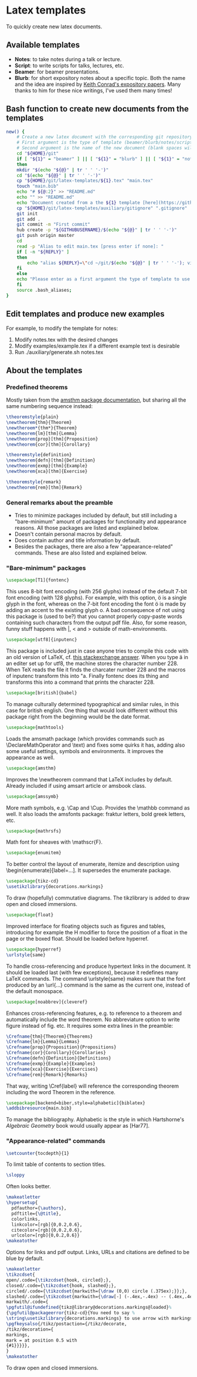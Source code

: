 # Latex templates

To quickly create new latex documents.

## Available templates

- **Notes**: to take notes during a talk or lecture.
- **Script**: to write scripts for talks, lectures, etc.
- **Beamer**: for beamer presentations.
- **Blurb**: for short expository notes about a specific topic. Both the name and the idea are inspired by [Keith Conrad's expository papers](https://kconrad.math.uconn.edu/blurbs/). Many thanks to him for these nice writings, I've used them many times!

## Bash function to create new documents from the templates

```bash
new() {
    # Create a new latex document with the corresponding git repository
    # First argument is the type of template (beamer/blurb/notes/script)
    # Second argument is the name of the new document (blank spaces will be replaced by hyphens)
    cd "${HOME}/git"
    if [ "${1}" = "beamer" ] || [ "${1}" = "blurb" ] || [ "${1}" = "notes" ] || [ "${1}" = "script" ]
    then
	mkdir "$(echo "${@}" | tr ' ' '-')"
	cd "$(echo "${@}" | tr ' ' '-')"
	cp "${HOME}/git/latex-templates/${1}.tex" "main.tex"
	touch "main.bib"
	echo "# ${@:2}" >> "README.md"
	echo "" >> "README.md"
	echo "Document created from a the ${1} template [here](https://github.com/pedro-nlb/latex-templates)." >> "README.md"
	cp "${HOME}/git/latex-templates/auxiliary/gitignore" ".gitignore"
	git init
	git add .
	git commit -m "First commit"
	hub create -p "${GITHUBUSERNAME}/$(echo "${@}" | tr ' ' '-')"
	git push origin master
	cd
	read -p "Alias to edit main.tex [press enter if none]: "
	if [ -n "${REPLY}" ]
	then
	    echo "alias ${REPLY}=\"cd ~/git/$(echo "${@}" | tr ' ' '-'); vim main.tex\";" >> ".bash_aliases"
	fi
    else
	echo "Please enter as a first argument the type of template to use (beamer/blurb/notes/script) and use the remaining arguments for the name of the document and repository (blank spaces will be replaced by hyphens)."
    fi
    source .bash_aliases;
}
```

## Edit templates and produce new examples

For example, to modify the template for notes:

1. Modify notes.tex with the desired changes
2. Modify examples/example.tex if a different example text is desirable
3. Run ./auxiliary/generate.sh notes.tex

## About the templates

### Predefined theorems

Mostly taken from the [amsthm package documentation](www.ams.org/arc/tex/amscls/amsthdoc.pdf), but sharing all the same numbering sequence instead:

```latex
\theoremstyle{plain}
\newtheorem{thm}{Theorem}
\newtheroem*{thm*}{Theorem}
\newtheorem{lm}[thm]{Lemma}
\newtheorem{prop}[thm]{Proposition}
\newtheorem{cor}[thm]{Corollary}

\theoremstyle{definition}
\newtheorem{defn}[thm]{Definition}
\newtheorem{exmp}[thm]{Example}
\newtheorem{xca}[thm]{Exercise}

\theoremstyle{remark}
\newtheorem{rem}[thm]{Remark}
```

### General remarks about the preamble

- Tries to minimize packages included by default, but still including a "bare-minimum" amount of packages for functionality and appearance reasons.
All those packages are listed and explained below.
- Doesn't contain personal macros by default.
- Does contain author and title information by default.
- Besides the packages, there are also a few "appearance-related" commands.
These are also listed and explained below.

### "Bare-minimum" packages

```latex
\usepackage[T1]{fontenc}
```

This uses 8-bit font encoding (with 256 glyphs) instead of the default 7-bit font encoding (with 128 glyphs).
For example, with this option, ö is a single glyph in the font, whereas on the 7-bit font encoding the font ö is made by adding an accent to the existing glyph o.
A bad consequence of not using this package is (used to be?) that you cannot properly copy-paste words containing such characters from the output pdf file.
Also, for some reason, funny stuff happens with |, < and > outside of math-environments.

```latex
\usepackage[utf8]{inputenc}
```

This package is included just in case anyone tries to compile this code with an old version of LaTeX, cf. [this stackexchange answer](https://tex.stackexchange.com/a/560594/112609).
When you type ä in an editer set up for utf8, the machine stores the character number 228.
When TeX reads the file it finds the charcater number 228 and the macros of inputenc transform this into \"a.
Finally fontenc does its thing and transforms this into a command that prints the character 228.

```latex
\usepackage[british]{babel}
```

To manage culturally determined typographical and similar rules, in this case for british english.
One thing that would look different without this package right from the beginning would be the date format.

```latex
\usepackage{mathtools}
```

Loads the amsmath package (which provides commands such as \DeclareMathOperator and \text) and fixes some quirks it has, adding also some useful settings, symbols and environments.
It improves the appearance as well.

```latex
\usepackage{amsthm}
```

Improves the \newtheorem command that LaTeX includes by default.
Already included if using amsart article or amsbook class.

```latex
\usepackage{amssymb}
```

More math symbols, e.g. \Cap and \Cup.
Provides the \mathbb command as well.
It also loads the amsfonts package: fraktur letters, bold greek letters, etc.

```latex
\usepackage{mathrsfs}
```

Math font for sheaves with \mathscr{F}.

```latex
\usepackage{enumitem}
```

To better control the layout of enumerate, itemize and description using \begin{enumerate}[label=...].
It supersedes the enumerate package.

```latex
\usepackage{tikz-cd}
\usetikzlibrary{decorations.markings}
```

To draw (hopefully) commutative diagrams.
The tikzlibrary is added to draw open and closed immersions.

```latex
\usepackage{float}
```

Improved interface for floating objects such as figures and tables, introducing for example the H modifier to force the position of a float in the page or the boxed float.
Should be loaded before hyperref.

```latex
\usepackage{hyperref}
\urlstyle{same}
```

To handle cross-referencing and produce hypertext links in the document.
It should be loaded last (with few exceptions), because it redefines many LaTeX commands.
The command \urlstyle{same} makes sure that the font produced by an \url{...} command is the same as the current one, instead of the default monospace.

```latex
\usepackage[noabbrev]{cleveref}
```

Enhances cross-referencing features, e.g. to reference to a theorem and automatically include the word theorem.
No abbreviature option to write figure instead of fig. etc.
It requires some extra lines in the preamble:

```latex
\Crefname{thm}{Theorem}{Theorems}
\Crefname{lm}{Lemma}{Lemmas}
\Crefname{prop}{Proposition}{Propositions}
\Crefname{cor}{Corollary}{Corollaries}
\Crefname{defn}{Definition}{Definitions}
\Crefname{exmp}{Example}{Examples}
\Crefname{xca}{Exercise}{Exercises}
\Crefname{rem}{Remark}{Remarks}
```

That way, writing \Cref{label} will reference the corresponding theorem including the word Theorem in the reference.

```latex
\usepackage[backend=biber,style=alphabetic]{biblatex}
\addbibresource{main.bib}
```

To manage the bibliography.
Alphabetic is the style in which Hartshorne's *Algebraic Geometry* book would usually appear as [Har77].

### "Appearance-related" commands

```latex
\setcounter{tocdepth}{1}
```

To limit table of contents to section titles.

```latex
\sloppy
```

Often looks better.

```latex
\makeatletter
\hypersetup{
  pdfauthor={\authors},
  pdftitle={\@title},
  colorlinks,
  linkcolor=[rgb]{0,0.2,0.6},
  citecolor=[rgb]{0,0.2,0.6},
  urlcolor=[rgb]{0,0.2,0.6}}
\makeatother
```

Options for links and pdf output.
Links, URLs and citations are defined to be blue by default.

```latex
\makeatletter
\tikzcdset{
open/.code={\tikzcdset{hook, circled};},
closed/.code={\tikzcdset{hook, slashed};},
circled/.code={\tikzcdset{markwith={\draw (0,0) circle (.375ex);}};},
slashed/.code={\tikzcdset{markwith={\draw[-] (-.4ex,-.4ex) -- (.4ex,.4ex);}};},
markwith/.code={
\pgfutil@ifundefined{tikz@library@decorations.markings@loaded}%
{\pgfutil@packageerror{tikz-cd}{You need to say %
\string\usetikzlibrary{decorations.markings} to use arrow with markings}{}}{}%
\pgfkeysalso{/tikz/postaction={/tikz/decorate,
/tikz/decoration={
markings,
mark = at position 0.5 with
{#1}}}}},
}
\makeatother
```

To draw open and closed immersions. 
